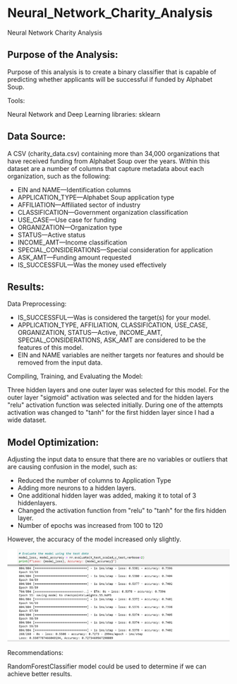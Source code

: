 # Neural_Network_Charity_Analysis
Neural Network Charity Analysis

## Purpose of the Analysis:

Purpose of this analysis is to create a binary classifier that is capable of predicting whether applicants will be successful if funded by Alphabet Soup.

Tools:

Neural Network and Deep Learning libraries: sklearn

## Data Source:

A CSV (charity_data.csv) containing more than 34,000 organizations that have received funding from Alphabet Soup over the years. Within this dataset are a number of columns that capture metadata about each organization, such as the following:

- EIN and NAME—Identification columns
- APPLICATION_TYPE—Alphabet Soup application type
- AFFILIATION—Affiliated sector of industry
- CLASSIFICATION—Government organization classification
- USE_CASE—Use case for funding
- ORGANIZATION—Organization type
- STATUS—Active status
- INCOME_AMT—Income classification
- SPECIAL_CONSIDERATIONS—Special consideration for application
- ASK_AMT—Funding amount requested
- IS_SUCCESSFUL—Was the money used effectively

## Results:

Data Preprocessing:

- IS_SUCCESSFUL—Was is considered the target(s) for your model.
- APPLICATION_TYPE, AFFILIATION, CLASSIFICATION, USE_CASE, ORGANIZATION, STATUS—Active, INCOME_AMT, SPECIAL_CONSIDERATIONS, ASK_AMT are considered to be the features of this model.
- EIN and NAME variables are neither targets nor features and should be removed from the input data.

Compiling, Training, and Evaluating the Model:

Three hidden layers and one outer layer was selected for this model.  For the outer layer "sigmoid" activation was selected and for the hidden layers "relu" activation function was selected initially.  During one of the attempts activation was changed to "tanh" for the first hidden layer since I had a wide dataset.

## Model Optimization:

Adjusting the input data to ensure that there are no variables or outliers that are causing confusion in the model, such as:
- Reduced the number of columns to Application Type
- Adding more neurons to a hidden layers.
- One additional hidden layer was added, making it to total of 3 hiddenlayers.
- Changed the activation function from "relu" to "tanh" for the firs hidden layer.
- Number of epochs was increased from 100 to 120 

However, the accuracy of the model increased only slightly.

![AccuracyOptnn.PNG](AccuracyOptnn.PNG)

Recommendations:

RandomForestClassifier model could be used to determine if we can achieve better results.